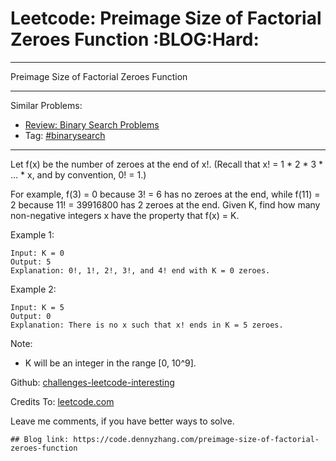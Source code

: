 # Leetcode: Preimage Size of Factorial Zeroes Function     :BLOG:Hard:


---

Preimage Size of Factorial Zeroes Function  

---

Similar Problems:  
-   [Review: Binary Search Problems](https://code.dennyzhang.com/review-binarysearch)
-   Tag: [#binarysearch](https://code.dennyzhang.com/tag/binarysearch)

---

Let f(x) be the number of zeroes at the end of x!. (Recall that x! = 1 \* 2 \* 3 \* &#x2026; \* x, and by convention, 0! = 1.)  

For example, f(3) = 0 because 3! = 6 has no zeroes at the end, while f(11) = 2 because 11! = 39916800 has 2 zeroes at the end. Given K, find how many non-negative integers x have the property that f(x) = K.  

Example 1:  

    Input: K = 0
    Output: 5
    Explanation: 0!, 1!, 2!, 3!, and 4! end with K = 0 zeroes.

Example 2:  

    Input: K = 5
    Output: 0
    Explanation: There is no x such that x! ends in K = 5 zeroes.

Note:  

-   K will be an integer in the range [0, 10^9].

Github: [challenges-leetcode-interesting](https://github.com/DennyZhang/challenges-leetcode-interesting/tree/master/preimage-size-of-factorial-zeroes-function)  

Credits To: [leetcode.com](https://leetcode.com/problems/preimage-size-of-factorial-zeroes-function/description/)  

Leave me comments, if you have better ways to solve.  

    ## Blog link: https://code.dennyzhang.com/preimage-size-of-factorial-zeroes-function